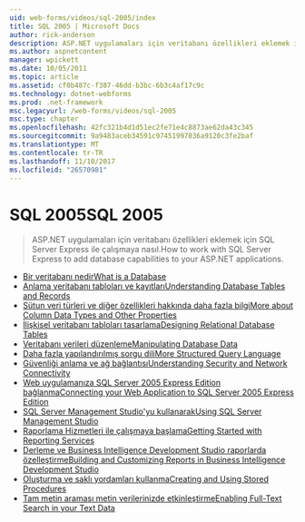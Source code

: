 ```yaml
---
uid: web-forms/videos/sql-2005/index
title: SQL 2005 | Microsoft Docs
author: rick-anderson
description: ASP.NET uygulamaları için veritabanı özellikleri eklemek için SQL Server Express ile çalışmaya nasıl.
ms.author: aspnetcontent
manager: wpickett
ms.date: 10/05/2011
ms.topic: article
ms.assetid: cf0b487c-f387-46dd-b3bc-6b3c4af17c9c
ms.technology: dotnet-webforms
ms.prod: .net-framework
msc.legacyurl: /web-forms/videos/sql-2005
msc.type: chapter
ms.openlocfilehash: 42fc321b4d1d51ec2fe71e4c8873ae62da43c345
ms.sourcegitcommit: 9a9483aceb34591c97451997036a9120c3fe2baf
ms.translationtype: MT
ms.contentlocale: tr-TR
ms.lasthandoff: 11/10/2017
ms.locfileid: "26570981"
---
```

<a name="sql-2005"></a><span data-ttu-id="4af7a-103">SQL 2005</span><span class="sxs-lookup"><span data-stu-id="4af7a-103">SQL 2005</span></span>
====================
> <span data-ttu-id="4af7a-104">ASP.NET uygulamaları için veritabanı özellikleri eklemek için SQL Server Express ile çalışmaya nasıl.</span><span class="sxs-lookup"><span data-stu-id="4af7a-104">How to work with SQL Server Express to add database capabilities to your ASP.NET applications.</span></span>


- [<span data-ttu-id="4af7a-105">Bir veritabanı nedir</span><span class="sxs-lookup"><span data-stu-id="4af7a-105">What is a Database</span></span>](what-is-a-database.md)
- [<span data-ttu-id="4af7a-106">Anlama veritabanı tabloları ve kayıtları</span><span class="sxs-lookup"><span data-stu-id="4af7a-106">Understanding Database Tables and Records</span></span>](understanding-database-tables-and-records.md)
- [<span data-ttu-id="4af7a-107">Sütun veri türleri ve diğer özellikleri hakkında daha fazla bilgi</span><span class="sxs-lookup"><span data-stu-id="4af7a-107">More about Column Data Types and Other Properties</span></span>](more-about-column-data-types-and-other-properties.md)
- [<span data-ttu-id="4af7a-108">İlişkisel veritabanı tabloları tasarlama</span><span class="sxs-lookup"><span data-stu-id="4af7a-108">Designing Relational Database Tables</span></span>](designing-relational-database-tables.md)
- [<span data-ttu-id="4af7a-109">Veritabanı verileri düzenleme</span><span class="sxs-lookup"><span data-stu-id="4af7a-109">Manipulating Database Data</span></span>](manipulating-database-data.md)
- [<span data-ttu-id="4af7a-110">Daha fazla yapılandırılmış sorgu dili</span><span class="sxs-lookup"><span data-stu-id="4af7a-110">More Structured Query Language</span></span>](more-structured-query-language.md)
- [<span data-ttu-id="4af7a-111">Güvenliği anlama ve ağ bağlantısı</span><span class="sxs-lookup"><span data-stu-id="4af7a-111">Understanding Security and Network Connectivity</span></span>](understanding-security-and-network-connectivity.md)
- [<span data-ttu-id="4af7a-112">Web uygulamanıza SQL Server 2005 Express Edition bağlanma</span><span class="sxs-lookup"><span data-stu-id="4af7a-112">Connecting your Web Application to SQL Server 2005 Express Edition</span></span>](connecting-your-web-application-to-sql-server-2005-express-edition.md)
- [<span data-ttu-id="4af7a-113">SQL Server Management Studio'yu kullanarak</span><span class="sxs-lookup"><span data-stu-id="4af7a-113">Using SQL Server Management Studio</span></span>](using-sql-server-management-studio.md)
- [<span data-ttu-id="4af7a-114">Raporlama Hizmetleri ile çalışmaya başlama</span><span class="sxs-lookup"><span data-stu-id="4af7a-114">Getting Started with Reporting Services</span></span>](getting-started-with-reporting-services.md)
- [<span data-ttu-id="4af7a-115">Derleme ve Business Intelligence Development Studio raporlarda özelleştirme</span><span class="sxs-lookup"><span data-stu-id="4af7a-115">Building and Customizing Reports in Business Intelligence Development Studio</span></span>](building-and-customizing-reports-in-business-intelligence-development-studio.md)
- [<span data-ttu-id="4af7a-116">Oluşturma ve saklı yordamları kullanma</span><span class="sxs-lookup"><span data-stu-id="4af7a-116">Creating and Using Stored Procedures</span></span>](creating-and-using-stored-procedures.md)
- [<span data-ttu-id="4af7a-117">Tam metin araması metin verilerinizde etkinleştirme</span><span class="sxs-lookup"><span data-stu-id="4af7a-117">Enabling Full-Text Search in your Text Data</span></span>](enabling-full-text-search-in-your-text-data.md)
